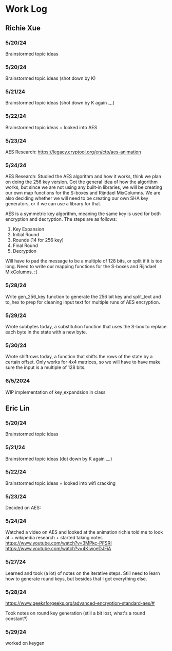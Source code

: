 # Work Log

## Richie Xue

### 5/20/24

Brainstormed topic ideas 

### 5/20/24

Brainstormed topic ideas (shot down by K)

### 5/21/24

Brainstormed topic ideas (shot down by K again ._.)

### 5/22/24

Brainstormed topic ideas + looked into AES

### 5/23/24

AES Research:
https://legacy.cryptool.org/en/cto/aes-animation

### 5/24/24 

AES Research:
Studied the AES algorithm and how it works, think we plan on doing the 256 key version.
Got the general idea of how the algorithm works, but since we are not using any built-in libraries, we will be creating our own map functions for the S-boxes and Rijndael MixColumns. We are also deciding whether we will need to be creating our own SHA key generators, or if we can use a library for that.

AES is a symmetric key algorithm, meaning the same key is used for both encryption and decryption. The steps are as follows:
1. Key Expansion
2. Initial Round 
3. Rounds (14 for 256 key)
4. Final Round
5. Decryption

Will have to pad the message to be a multiple of 128 bits, or split if it is too long.
Need to write our mapping functions for the S-boxes and Rijndael MixColumns. :\(

### 5/28/24
Write gen_256_key function to generate the 256 bit key and split_text and to_hex to prep for cleaning input text for multiple runs of AES encryption.

### 5/29/24
Wrote subbytes today, a substitution function that uses the S-box to replace each byte in the state with a new byte. 

### 5/30/24
Wrote shiftrows today, a function that shifts the rows of the state by a certain offset. Only works for 4x4 matrices, so we will have to have make sure the input is a multiple of 128 bits.

### 6/5/2024
WIP implementation of key_expandsion  in class

## Eric Lin

### 5/20/24

Brainstormed topic ideas

### 5/21/24

Brainstormed topic ideas (dot down by K again ._.)

### 5/22/24

Brainstormed topic ideas + looked into wifi cracking 

### 5/23/24

Decided on AES: 

### 5/24/24

Watched a video on AES and looked at the animation richie told me to look at + wikipedia research + started taking notes 
https://www.youtube.com/watch?v=3MPkc-PFSRI
https://www.youtube.com/watch?v=4KiwoeDJFiA

### 5/27/24

Learned and took (a lot) of notes on the iterative steps. Still need to learn how to generate round keys, but besides that I got everything else. 

### 5/28/24

https://www.geeksforgeeks.org/advanced-encryption-standard-aes/#

Took notes on round key generation (still a bit lost, what's a round constant?)

### 5/29/24

worked on keygen